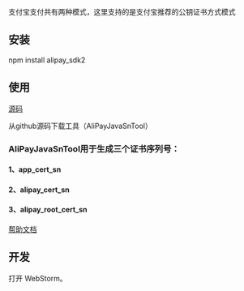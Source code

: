 支付宝支付共有两种模式，这里支持的是支付宝推荐的公钥证书方式模式

## 安装

npm install alipay_sdk2



## 使用

[源码](https://github.com/wujinhong/aliPay)

从github源码下载工具（AliPayJavaSnTool）

### AliPayJavaSnTool用于生成三个证书序列号：
#### 1、app_cert_sn
#### 2、alipay_cert_sn
#### 3、alipay_root_cert_sn

[帮助文档](https://github.com/wujinhong/aliPay/raw/master/公钥证书方式模式.docx)




## 开发

打开 WebStorm。